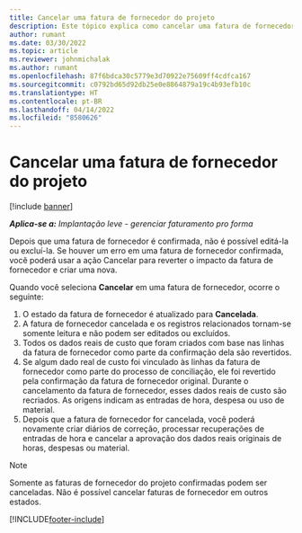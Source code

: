 ```yaml
---
title: Cancelar uma fatura de fornecedor do projeto
description: Este tópico explica como cancelar uma fatura de fornecedor do projeto no Microsoft Dynamics 365 Project Operations e o impacto financeiro desse cancelamento.
author: rumant
ms.date: 03/30/2022
ms.topic: article
ms.reviewer: johnmichalak
ms.author: rumant
ms.openlocfilehash: 87f6bdca30c5779e3d70922e75609ff4cdfca167
ms.sourcegitcommit: c0792bd65d92db25e0e8864879a19c4b93efb10c
ms.translationtype: HT
ms.contentlocale: pt-BR
ms.lasthandoff: 04/14/2022
ms.locfileid: "8580626"
---
```

# <a name="cancel-a-project-vendor-invoice"></a>Cancelar uma fatura de fornecedor do projeto

[!include [banner](../../includes/dataverse-preview.md)]

_**Aplica-se a:** Implantação leve - gerenciar faturamento pro forma_

Depois que uma fatura de fornecedor é confirmada, não é possível editá-la ou excluí-la. Se houver um erro em uma fatura de fornecedor confirmada, você poderá usar a ação Cancelar para reverter o impacto da fatura de fornecedor e criar uma nova.

Quando você seleciona **Cancelar** em uma fatura de fornecedor, ocorre o seguinte:

1. O estado da fatura de fornecedor é atualizado para **Cancelada**.
2. A fatura de fornecedor cancelada e os registros relacionados tornam-se somente leitura e não podem ser editados ou excluídos.
3. Todos os dados reais de custo que foram criados com base nas linhas da fatura de fornecedor como parte da confirmação dela são revertidos.
4. Se algum dado real de custo foi vinculado às linhas da fatura de fornecedor como parte do processo de conciliação, ele foi revertido pela confirmação da fatura de fornecedor original. Durante o cancelamento da fatura de fornecedor, esses dados reais de custo são recriados. As origens indicam as entradas de hora, despesa ou uso de material.
5. Depois que a fatura de fornecedor for cancelada, você poderá novamente criar diários de correção, processar recuperações de entradas de hora e cancelar a aprovação dos dados reais originais de horas, despesas ou material.

> [!NOTE]
> Somente as faturas de fornecedor do projeto confirmadas podem ser canceladas. Não é possível cancelar faturas de fornecedor em outros estados.

[!INCLUDE[footer-include](../../includes/footer-banner.md)]
